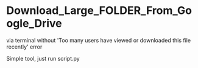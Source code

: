# Download_Large_FOLDER_From_Google_Drive
via terminal without 'Too many users have viewed or downloaded this file recently' error

Simple tool, just run script.py
